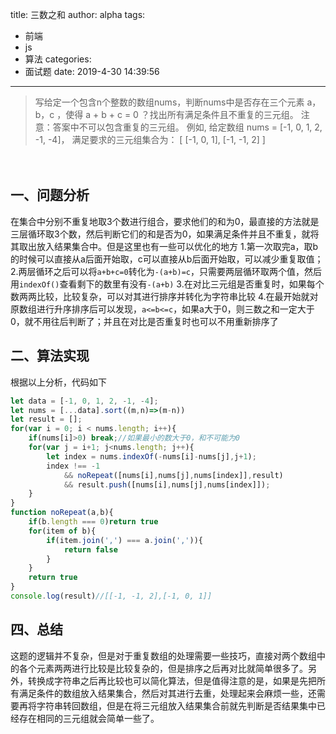 title: 三数之和
author: alpha
tags:
  - 前端
  - js
  - 算法
categories:
  - 面试题
date: 2019-4-30 14:39:56
---
<!--以下是正文-->

> 写给定一个包含n个整数的数组nums，判断nums中是否存在三个元素 a，b，c ，使得 a + b + c = 0 ？找出所有满足条件且不重复的三元组。
> 注意：答案中不可以包含重复的三元组。
> 例如, 给定数组 nums = [-1, 0, 1, 2, -1, -4]，
> 满足要求的三元组集合为：
> [
>  [-1, 0, 1],
>  [-1, -1, 2]
> ]

<!--more-->
　　
## 一、问题分析

在集合中分别不重复地取3个数进行组合，要求他们的和为0，最直接的方法就是三层循环取3个数，然后判断它们的和是否为0，如果满足条件并且不重复，就将其取出放入结果集合中。但是这里也有一些可以优化的地方
1.第一次取完a，取b的时候可以直接从a后面开始取，c可以直接从b后面开始取，可以减少重复取值；
2.两层循环之后可以将`a+b+c=0`转化为`-(a+b)=c`，只需要两层循环取两个值，然后用`indexOf()`查看剩下的数里有没有`-(a+b)`
3.在对比三元组是否重复时，如果每个数两两比较，比较复杂，可以对其进行排序并转化为字符串比较
4.在最开始就对原数组进行升序排序后可以发现，`a<=b<=c`，如果a大于0，则三数之和一定大于0，就不用往后判断了；并且在对比是否重复时也可以不用重新排序了

## 二、算法实现
根据以上分析，代码如下
``` javascript
let data = [-1, 0, 1, 2, -1, -4];
let nums = [...data].sort((m,n)=>(m-n))
let result = [];
for(var i = 0; i < nums.length; i++){
	if(nums[i]>0) break;//如果最小的数大于0，和不可能为0
	for(var j = i+1; j<nums.length; j++){
		let index = nums.indexOf(-nums[i]-nums[j],j+1);
		index !== -1 
			&& noRepeat([nums[i],nums[j],nums[index]],result)
			&& result.push([nums[i],nums[j],nums[index]]);
	}
}
function noRepeat(a,b){
	if(b.length === 0)return true
	for(item of b){
		if(item.join(',') === a.join(',')){
			return false
		}
	}
	return true
}
console.log(result)//[[-1, -1, 2],[-1, 0, 1]]
```

## 四、总结

这题的逻辑并不复杂，但是对于重复数组的处理需要一些技巧，直接对两个数组中的各个元素两两进行比较是比较复杂的，但是排序之后再对比就简单很多了。另外，转换成字符串之后再比较也可以简化算法，但是值得注意的是，如果是先把所有满足条件的数组放入结果集合，然后对其进行去重，处理起来会麻烦一些，还需要再将字符串转回数组，但是在将三元组放入结果集合前就先判断是否结果集中已经存在相同的三元组就会简单一些了。
